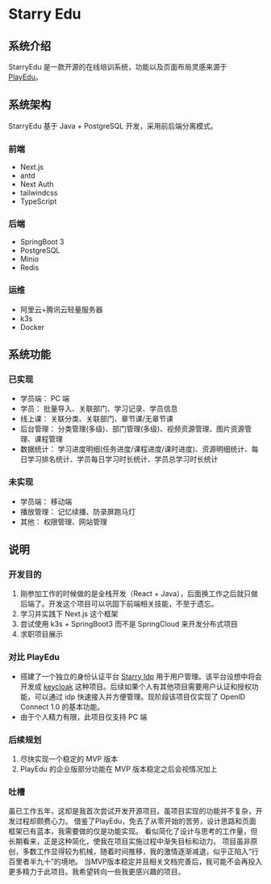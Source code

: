 # Starry Edu

## 系统介绍

StarryEdu
是一款开源的在线培训系统，功能以及页面布局灵感来源于 [PlayEdu](https://github.com/PlayEdu/PlayEdu)。

## 系统架构

StarryEdu 基于 Java + PostgreSQL 开发，采用前后端分离模式。

### 前端

- Next.js
- antd
- Next Auth
- tailwindcss
- TypeScript

### 后端

- SpringBoot 3
- PostgreSQL
- Minio
- Redis

### 运维

- 阿里云+腾讯云轻量服务器
- k3s
- Docker

## 系统功能

### 已实现

- 学员端： PC 端
- 学员： 批量导入、关联部门、学习记录、学员信息
- 线上课： 关联分类、关联部门、章节课/无章节课
- 后台管理： 分类管理(多级)、部门管理(多级)、视频资源管理、图片资源管理、课程管理
- 数据统计： 学习进度明细(任务进度/课程进度/课时进度)、资源明细统计、每日学习排名统计、学员每日学习时长统计、学员总学习时长统计

### 未实现

- 学员端： 移动端
- 播放管理： 记忆续播、防录屏跑马灯
- 其他： 权限管理、网站管理

## 说明

### 开发目的

1. 刚参加工作的时候做的是全栈开发（React + Java），后面换工作之后就只做后端了。开发这个项目可以巩固下前端相关技能，不至于遗忘。
2. 学习并实践下 Next.js 这个框架
3. 尝试使用 k3s + SpringBoot3 而不是 SpringCloud 来开发分布式项目
4. 求职项目展示

### 对比 PlayEdu

- 搭建了一个独立的身份认证平台 [Starry Idp](https://github.com/LucasJi/starry-idp)
  用于用户管理。该平台设想中将会开发成 [keycloak](https://www.keycloak.org/)
  这种项目。后续如果个人有其他项目需要用户认证和授权功能，可以通过 idp 快速接入并方便管理。现阶段该项目仅实现了
  OpenID Connect 1.0 的基本功能。
- 由于个人精力有限，此项目仅支持 PC 端

### 后续规划

1. 尽快实现一个稳定的 MVP 版本
2. PlayEdu 的企业版部分功能在 MVP 版本稳定之后会视情况加上

### 吐槽

虽已工作五年，这却是我首次尝试开发开源项目。虽项目实现的功能并不复杂，开发过程却颇费心力。
借鉴了PlayEdu，免去了从零开始的苦劳，设计思路和页面框架已有蓝本，我需要做的仅是功能实现。
看似简化了设计与思考的工作量，但长期看来，正是这种简化，使我在项目实施过程中渐失目标和动力。
项目虽非原创，多数工作显得较为机械，随着时间推移，我的激情逐渐减退，似乎正陷入“行百里者半九十”的境地。
当MVP版本稳定并且相关文档完善后，我可能不会再投入更多精力于此项目。我希望转向一些我更感兴趣的项目。
